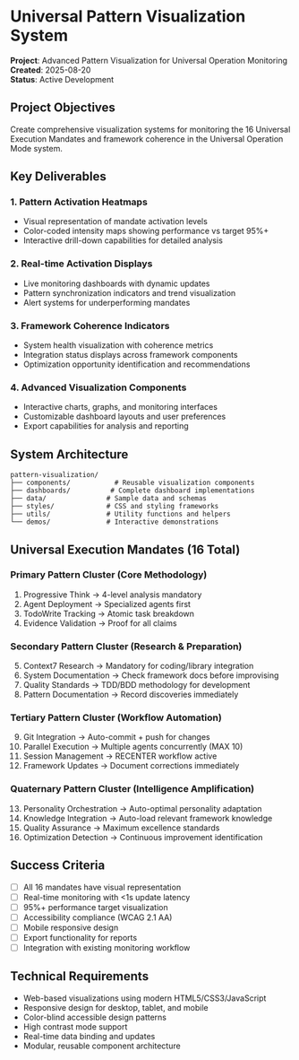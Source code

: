 # Universal Pattern Visualization System

**Project**: Advanced Pattern Visualization for Universal Operation Monitoring  
**Created**: 2025-08-20  
**Status**: Active Development  

## Project Objectives

Create comprehensive visualization systems for monitoring the 16 Universal Execution Mandates and framework coherence in the Universal Operation Mode system.

## Key Deliverables

### 1. Pattern Activation Heatmaps
- Visual representation of mandate activation levels
- Color-coded intensity maps showing performance vs target 95%+
- Interactive drill-down capabilities for detailed analysis

### 2. Real-time Activation Displays  
- Live monitoring dashboards with dynamic updates
- Pattern synchronization indicators and trend visualization
- Alert systems for underperforming mandates

### 3. Framework Coherence Indicators
- System health visualization with coherence metrics
- Integration status displays across framework components
- Optimization opportunity identification and recommendations

### 4. Advanced Visualization Components
- Interactive charts, graphs, and monitoring interfaces
- Customizable dashboard layouts and user preferences
- Export capabilities for analysis and reporting

## System Architecture

```
pattern-visualization/
├── components/           # Reusable visualization components
├── dashboards/          # Complete dashboard implementations
├── data/               # Sample data and schemas
├── styles/             # CSS and styling frameworks
├── utils/              # Utility functions and helpers
└── demos/              # Interactive demonstrations
```

## Universal Execution Mandates (16 Total)

### Primary Pattern Cluster (Core Methodology)
1. Progressive Think → 4-level analysis mandatory
2. Agent Deployment → Specialized agents first
3. TodoWrite Tracking → Atomic task breakdown
4. Evidence Validation → Proof for all claims

### Secondary Pattern Cluster (Research & Preparation)  
5. Context7 Research → Mandatory for coding/library integration
6. System Documentation → Check framework docs before improvising
7. Quality Standards → TDD/BDD methodology for development
8. Pattern Documentation → Record discoveries immediately

### Tertiary Pattern Cluster (Workflow Automation)
9. Git Integration → Auto-commit + push for changes
10. Parallel Execution → Multiple agents concurrently (MAX 10)
11. Session Management → RECENTER workflow active
12. Framework Updates → Document corrections immediately

### Quaternary Pattern Cluster (Intelligence Amplification)
13. Personality Orchestration → Auto-optimal personality adaptation
14. Knowledge Integration → Auto-load relevant framework knowledge
15. Quality Assurance → Maximum excellence standards
16. Optimization Detection → Continuous improvement identification

## Success Criteria

- [ ] All 16 mandates have visual representation
- [ ] Real-time monitoring with <1s update latency
- [ ] 95%+ performance target visualization
- [ ] Accessibility compliance (WCAG 2.1 AA)
- [ ] Mobile responsive design
- [ ] Export functionality for reports
- [ ] Integration with existing monitoring workflow

## Technical Requirements

- Web-based visualizations using modern HTML5/CSS3/JavaScript
- Responsive design for desktop, tablet, and mobile
- Color-blind accessible design patterns
- High contrast mode support  
- Real-time data binding and updates
- Modular, reusable component architecture